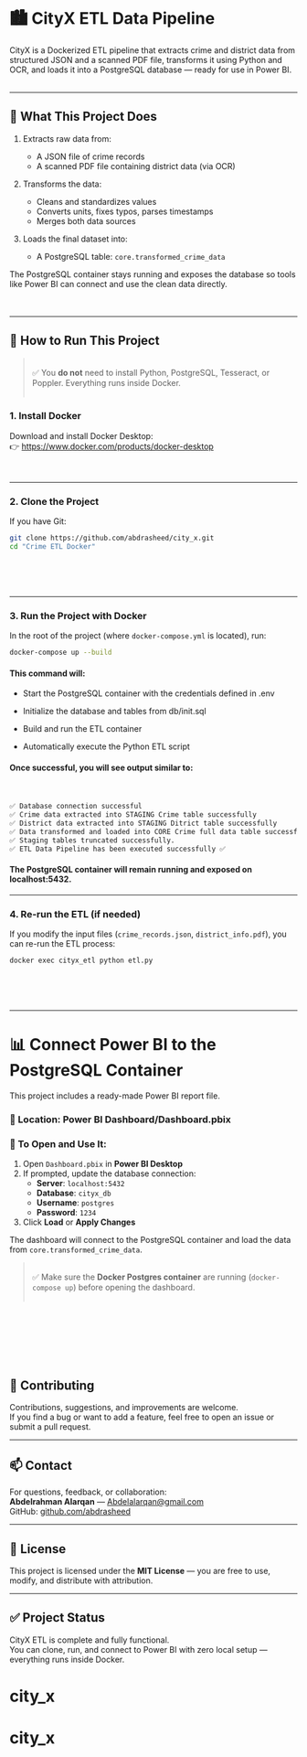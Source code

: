 # 🏙️ CityX ETL Data Pipeline

CityX is a Dockerized ETL pipeline that extracts crime and district data from structured JSON and a scanned PDF file, transforms it using Python and OCR, and loads it into a PostgreSQL database — ready for use in Power BI. <br><br>

---

## 🧠 What This Project Does 

1. Extracts raw data from:
   - A JSON file of crime records
   - A scanned PDF file containing district data (via OCR)

2. Transforms the data:
   - Cleans and standardizes values
   - Converts units, fixes typos, parses timestamps
   - Merges both data sources

3. Loads the final dataset into:
   - A PostgreSQL table: `core.transformed_crime_data`

The PostgreSQL container stays running and exposes the database so tools like Power BI can connect and use the clean data directly.<br><br><br>

---

## 🚀 How to Run This Project

> <br>✅ You **do not** need to install Python, PostgreSQL, Tesseract, or Poppler. Everything runs inside Docker.<br><br>

### 1. Install Docker

Download and install Docker Desktop:  
👉 https://www.docker.com/products/docker-desktop <br><br><br>

---

### 2. Clone the Project

If you have Git:

```bash
git clone https://github.com/abdrasheed/city_x.git
cd "Crime ETL Docker"
```
<br><br><br>

---
### 3. Run the Project with Docker

In the root of the project (where `docker-compose.yml` is located), run:

```bash
docker-compose up --build
```

#### This command will:

- Start the PostgreSQL container with the credentials defined in .env

- Initialize the database and tables from db/init.sql

- Build and run the ETL container

- Automatically execute the Python ETL script

#### Once successful, you will see output similar to:<br><br><br>

```bash
✅ Database connection successful
✅ Crime data extracted into STAGING Crime table successfully
✅ District data extracted into STAGING Ditrict table successfully
✅ Data transformed and loaded into CORE Crime full data table successfully.
✅ Staging tables truncated successfully.
✅ ETL Data Pipeline has been executed successfully ✅
```

#### The PostgreSQL container will remain running and exposed on localhost:5432.

---
### 4. Re-run the ETL (if needed)
If you modify the input files (`crime_records.json`, `district_info.pdf`), you can re-run the ETL process:

```bash
docker exec cityx_etl python etl.py
```
<br><br><br>


---
# 📊 Connect Power BI to the PostgreSQL Container
This project includes a ready-made Power BI report file.

### 🔹 Location: Power BI Dashboard/Dashboard.pbix


### 🔹 To Open and Use It:

1. Open `Dashboard.pbix` in **Power BI Desktop**
2. If prompted, update the database connection:
   - **Server**: `localhost:5432`
   - **Database**: `cityx_db`
   - **Username**: `postgres`
   - **Password**: `1234`
3. Click **Load** or **Apply Changes**

The dashboard will connect to the PostgreSQL container and load the data from `core.transformed_crime_data`.

> <br> ✅ Make sure the **Docker Postgres container** are running (`docker-compose up`) before opening the dashboard. <br><br>


<br><br><br>
---

## 🤝 Contributing

Contributions, suggestions, and improvements are welcome.  
If you find a bug or want to add a feature, feel free to open an issue or submit a pull request.

---

## 📫 Contact

For questions, feedback, or collaboration:  
**Abdelrahman Alarqan** — Abdelalarqan@gmail.com  
GitHub: [github.com/abdrasheed](https://github.com/abdrasheed)

---

## 📝 License

This project is licensed under the **MIT License** — you are free to use, modify, and distribute with attribution.

---

## ✅ Project Status

CityX ETL is complete and fully functional.  
You can clone, run, and connect to Power BI with zero local setup — everything runs inside Docker.










# city_x
# city_x
